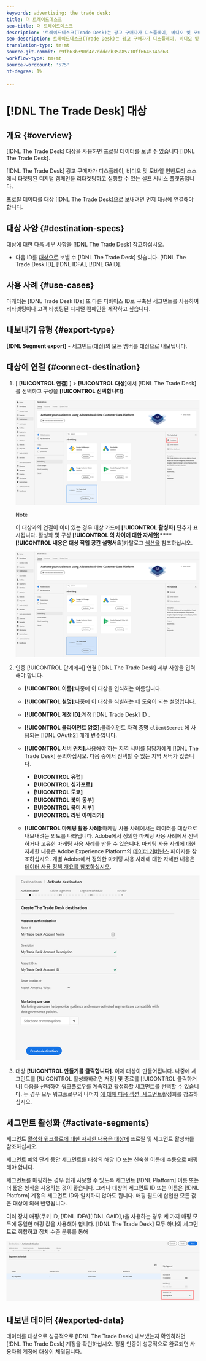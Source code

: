 ```yaml
---
keywords: advertising; the trade desk;
title: 더 트레이드데스크
seo-title: 더 트레이드데스크
description: '트레이드데스크(Trade Desk)는 광고 구매자가 디스플레이, 비디오 및 모바일 인벤토리 소스에서 타겟팅된 디지털 캠페인을 리타겟팅하고 실행할 수 있는 셀프 서비스 플랫폼입니다. '
seo-description: 트레이드데스크(Trade Desk)는 광고 구매자가 디스플레이, 비디오 및 모바일 인벤토리 소스에서 타겟팅된 디지털 캠페인을 리타겟팅하고 실행할 수 있는 셀프 서비스 플랫폼입니다.
translation-type: tm+mt
source-git-commit: c9fb63b390d4c7dddcdb35a85710ff664614ad63
workflow-type: tm+mt
source-wordcount: '575'
ht-degree: 1%

---
```



# [!DNL The Trade Desk] 대상

## 개요 {#overview}

[!DNL The Trade Desk] 대상을 사용하면 프로필 데이터를 보낼 수 있습니다 [!DNL The Trade Desk].

[!DNL The Trade Desk] 광고 구매자가 디스플레이, 비디오 및 모바일 인벤토리 소스에서 타겟팅된 디지털 캠페인을 리타겟팅하고 실행할 수 있는 셀프 서비스 플랫폼입니다.

프로필 데이터를 대상 [!DNL The Trade Desk]으로 보내려면 먼저 대상에 연결해야 합니다.

## 대상 사양 {#destination-specs}

대상에 대한 다음 세부 사항을 [!DNL The Trade Desk] 참고하십시오.

* 다음 ID를 [대상으로](../../identity-service/namespaces.md) 보낼 수 [!DNL The Trade Desk] 있습니다. [!DNL The Trade Desk ID], [!DNL IDFA], [!DNL GAID].

## 사용 사례 {#use-cases}

마케터는 [!DNL Trade Desk IDs] 또 다른 디바이스 ID로 구축된 세그먼트를 사용하여 리타겟팅이나 고객 타겟팅된 디지털 캠페인을 제작하고 싶습니다.

## 내보내기 유형 {#export-type}

**[!DNL Segment export]** - 세그먼트(대상)의 모든 멤버를 대상으로 내보냅니다.

## 대상에 연결 {#connect-destination}

1. [ **[!UICONTROL 연결]** ] > **[!UICONTROL 대상]**&#x200B;에서 [!DNL The Trade Desk]를 선택하고 구성을 **[!UICONTROL 선택합니다]**.

   ![무역부 대상 구성](assets/tradedesk-destination-configure.png)

   >[!NOTE]
   >
   >이 대상과의 연결이 이미 있는 경우 대상 카드에 **[!UICONTROL 활성화]** 단추가 표시됩니다. 활성화 및 구성 **[!UICONTROL 의 차이에 대한 자세한]****[!UICONTROL 내용은 대상 작업 공간 설명서의]**&#x200B;카탈로그 [섹션을](../destinations/destinations-workspace.md#catalog) 참조하십시오.
   >
   >![무역부 대상 활성화](assets/tradedesk-destination-activate.png)

1. 인증 [!UICONTROL 단계에서] 연결 [!DNL The Trade Desk] 세부 사항을 입력해야 합니다.

   * **[!UICONTROL 이름]**:나중에 이 대상을 인식하는 이름입니다.
   * **[!UICONTROL 설명]**:나중에 이 대상을 식별하는 데 도움이 되는 설명입니다.
   * **[!UICONTROL 계정 ID]**:계정 [!DNL Trade Desk] ID .
   * **[!UICONTROL 클라이언트 암호]**:클라이언트 자격 증명 `clientSecret` 에 사용되는 [!DNL OAuth2] 매개 변수입니다.
   * **[!UICONTROL 서버 위치]**:사용해야 하는 지역 서버를 담당자에게 [!DNL The Trade Desk] 문의하십시오. 다음 중에서 선택할 수 있는 지역 서버가 있습니다.

      * **[!UICONTROL 유럽]**
      * **[!UICONTROL 싱가포르]**
      * **[!UICONTROL 도쿄]**
      * **[!UICONTROL 북미 동부]**
      * **[!UICONTROL 북미 서부]**
      * **[!UICONTROL 라틴 아메리카]**
   * **[!UICONTROL 마케팅 활용 사례]**:마케팅 사용 사례에서는 데이터를 대상으로 내보내려는 의도를 나타냅니다. Adobe에서 정의한 마케팅 사용 사례에서 선택하거나 고유한 마케팅 사용 사례를 만들 수 있습니다. 마케팅 사용 사례에 대한 자세한 내용은 Adobe Experience Platform의 [데이터 거버넌스](../privacy/data-governance-overview.md#destinations) 페이지를 참조하십시오. 개별 Adobe에서 정의한 마케팅 사용 사례에 대한 자세한 내용은 [데이터 사용 정책 개요를 참조하십시오](../../data-governance/policies/overview.md#core-actions).

   ![Trade Desk Authentication Step](assets/tradedesk-destination-authentication.png)

1. 대상 **[!UICONTROL 만들기를 클릭합니다]**. 이제 대상이 만들어집니다. 나중에 세그먼트를 [!UICONTROL 활성화하려면 저장] 및 종료를 [!UICONTROL 클릭하거나] 다음을 선택하여 워크플로우를 계속하고 활성화할 세그먼트를 선택할 수 있습니다. 두 경우 모두 워크플로우의 나머지 [에 대해 다음 섹션, 세그먼트](#activate-segments)활성화를 참조하십시오.

## 세그먼트 활성화 {#activate-segments}

세그먼트 [활성화 워크플로에 대한 자세한 내용은 대상에](activate-destinations.md#select-attributes) 프로필 및 세그먼트 활성화를 참조하십시오.

세그먼트 [예약](activate-destinations.md#segment-schedule) 단계 동안 세그먼트를 대상의 해당 ID 또는 친숙한 이름에 수동으로 매핑해야 합니다.

세그먼트를 매핑하는 경우 쉽게 사용할 수 있도록 세그먼트 [!DNL Platform] 이름 또는 더 짧은 형식을 사용하는 것이 좋습니다. 그러나 대상의 세그먼트 ID 또는 이름은 [!DNL Platform] 계정의 세그먼트 ID와 일치하지 않아도 됩니다. 매핑 필드에 삽입한 모든 값은 대상에 의해 반영됩니다.

여러 장치 매핑(쿠키 ID, [!DNL IDFA][!DNL GAID],)을 사용하는 경우 세 가지 매핑 모두에 동일한 매핑 값을 사용해야 합니다. [!DNL The Trade Desk] 모두 하나의 세그먼트로 취합하고 장치 수준 분류를 통해

![세그먼트 매핑 ID](assets/segment-mapping-id.png)


## 내보낸 데이터 {#exported-data}

데이터를 대상으로 성공적으로 [!DNL The Trade Desk] 내보냈는지 확인하려면 [!DNL The Trade Desk] 계정을 확인하십시오. 정품 인증이 성공적으로 완료되면 사용자의 계정에 대상이 채워집니다.
